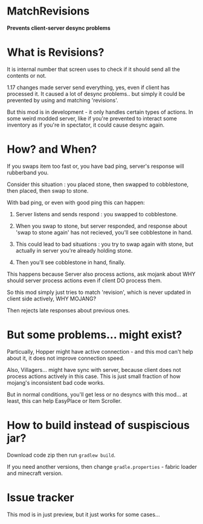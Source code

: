 # MatchRevisions
**Prevents client-server desync problems**

# What is Revisions?

It is internal number that screen uses to check if it should send all the contents or not.

1.17 changes made server send everything, yes, even if client has processed it. It caused a lot of desync problems.. but simply it could be prevented by using and matching 'revisions'.

But this mod is in development - it only handles certain types of actions. In some weird modded server, like if you're prevented to interact some inventory as if you're in spectator, it could cause desync again.


# How? and When?
If you swaps item too fast or, you have bad ping, server's response will rubberband you.

Consider this situation : you placed stone, then swapped to cobblestone, then placed, then swap to stone.

With bad ping, or even with good ping this can happen:

1. Server listens and sends respond : you swapped to cobblestone.

2. When you swap to stone, but server responded, and response about 'swap to stone again' has not recieved, you'll see cobblestone in hand.

3. This could lead to bad situations : you try to swap again with stone, but actually in server you're already holding stone.

4. Then you'll see cobblestone in hand, finally.

This happens because Server also process actions, ask mojank about WHY should server process actions even if client DO process them.

So this mod simply just tries to match 'revision', which is never updated in client side actively, WHY MOJANG?

Then rejects late responses about previous ones.


# But some problems... might exist?

Particually, Hopper might have active connection - and this mod can't help about it, it does not improve connection speed.

Also, Villagers... might have sync with server, because client does not process actions actively in this case. This is just small fraction of how mojang's inconsistent bad code works.

But in normal conditions, you'll get less or no desyncs with this mod... at least, this can help EasyPlace or Item Scroller.

# How to build instead of suspiscious jar?

Download code zip then run `gradlew build`.

If you need another versions, then change `gradle.properties` - fabric loader and minecraft version.

# Issue tracker

This mod is in just preview, but it just works for some cases... 
